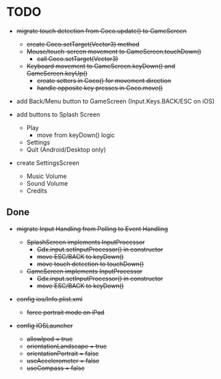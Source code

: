 # TODO

  + ~~migrate touch detection from Coco.update() to GameScreen~~
      - ~~create Coco.setTarget(Vector3) method~~
      - ~~Mouse/touch-screen movement to GameScreen.touchDown()~~
          - ~~call Coco.setTarget(Vector3)~~
      - ~~Keyboard movement to GameScreen.keyDown() and GameScreen.keyUp()~~
          - ~~create setters in Coco() for movement direction~~
          - ~~handle opposite key presses in Coco.move()~~
  
  + add Back/Menu button to GameScreen (Input.Keys.BACK/ESC on iOS)
  
  + add buttons to Splash Screen
      - Play
          - move from keyDown() logic
      - Settings
      - Quit (Android/Desktop only)
  
  + create SettingsScreen
      - Music Volume
      - Sound Volume
      - Credits
  
## Done

  + ~~migrate Input Handling from Polling to Event Handling~~
      - ~~SplashScreen implements InputProcessor~~
          - ~~Gdx.input.setInputProcessor() in constructor~~
          - ~~move ESC/BACK to keyDown()~~
          - ~~move touch detection to touchDown()~~
      - ~~GameScreen implements InputProcessor~~
          - ~~Gdx.input.setInputProcessor() in constructor~~
          - ~~move ESC/BACK to keyDown()~~

  + ~~config ios/Info.plist.xml~~
      - ~~force portrait mode on iPad~~
      
  + ~~config IOSLauncher~~
      - ~~allowIpod = true~~
      - ~~orientationLandscape = true~~
      - ~~orientationPortrait = false~~
      - ~~useAccelerometer = false~~
      - ~~useCompass = false~~